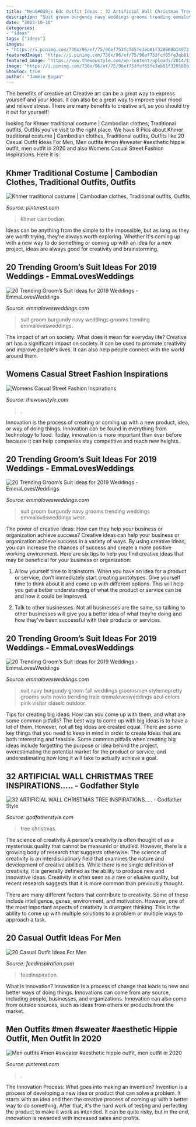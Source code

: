 ```yaml
---
title: "Men&#039;s Edc Outfit Ideas : 32 Artificial Wall Christmas Tree Inspirations....."
description: "Suit groom burgundy navy weddings grooms trending emmalovesweddings"
date: "2023-10-10"
categories:
- "ideas"
tags: ["ideas"]
images:
- "https://i.pinimg.com/736x/96/ef/75/96ef753fcf65fe3eb81f320560b14972.jpg"
featuredImage: "https://i.pinimg.com/736x/96/ef/75/96ef753fcf65fe3eb81f320560b14972.jpg"
featured_image: "https://www.thewowstyle.com/wp-content/uploads/2014/11/street-style-fashion1.jpg"
image: "https://i.pinimg.com/736x/96/ef/75/96ef753fcf65fe3eb81f320560b14972.jpg"
ShowToc: true
author: "Jammie Bogan"
---
```



The benefits of creative art
Creative art can be a great way to express yourself and your ideas. It can also be a great way to improve your mood and relieve stress. There are many benefits to creative art, so you should try it out for yourself!

	

		
looking for Khmer traditional costume | Cambodian clothes, Traditional outfits, Outfits you've visit to the right place. We have 8 Pics about Khmer traditional costume | Cambodian clothes, Traditional outfits, Outfits like 20 Casual Outfit Ideas For Men, Men outfits #men #sweater #aesthetic hippie outfit, men outfit in 2020 and also Womens Casual Street Fashion Inspirations. Here it is:
		
    
## Khmer Traditional Costume | Cambodian Clothes, Traditional Outfits, Outfits

<img loading=lazy src="https://i.pinimg.com/736x/1c/9e/74/1c9e74b2cc2e5ea72da9f23860b7908e.jpg" onerror="this.onerror=null;this.src='https://tse1.mm.bing.net/th?id=OIP.rmg2sjFU95N6YccFGmtU3QHaLH&amp;pid=15.1';" alt="Khmer traditional costume | Cambodian clothes, Traditional outfits, Outfits">

_Source: pinterest.com_

>khmer cambodian. 

	

Ideas can be anything from the simple to the impossible, but as long as they are worth trying, they're always worth exploring. Whether it's coming up with a new way to do something or coming up with an idea for a new project, ideas are always good for creativity and brainstorming.

    
## 20 Trending Groom’s Suit Ideas For 2019 Weddings - EmmaLovesWeddings

<img loading=lazy src="http://emmalovesweddings.com/wp-content/uploads/2018/09/navy-blue-and-burgundy-groom-wedding-suit-ideas.jpg" onerror="this.onerror=null;this.src='https://tse3.mm.bing.net/th?id=OIP.5CIJ_xLi5B39_EmI1jrilgHaLH&amp;pid=15.1';" alt="20 Trending Groom’s Suit Ideas for 2019 Weddings - EmmaLovesWeddings">

_Source: emmalovesweddings.com_

>suit groom burgundy navy weddings grooms trending emmalovesweddings. 

	

The impact of art on society: What does it mean for everyday life?
Creative art has a significant impact on society. It can be used to promote creativity and improve people's lives. It can also help people connect with the world around them.

    
## Womens Casual Street Fashion Inspirations

<img loading=lazy src="https://www.thewowstyle.com/wp-content/uploads/2014/11/street-style-fashion1.jpg" onerror="this.onerror=null;this.src='https://tse4.mm.bing.net/th?id=OIP.6j7JokRT6jKTeqtsIQxybwHaKj&amp;pid=15.1';" alt="Womens Casual Street Fashion Inspirations">

_Source: thewowstyle.com_

>. 

	

Innovation is the process of creating or coming up with a new product, idea, or way of doing things. Innovation can be found in everything from technology to food. Today, innovation is more important than ever before because it can help companies stay competitive and reach new heights.

    
## 20 Trending Groom’s Suit Ideas For 2019 Weddings - EmmaLovesWeddings

<img loading=lazy src="http://emmalovesweddings.com/wp-content/uploads/2018/09/unique-groom-wedding-suit-with-navy-and-burgundy.jpg" onerror="this.onerror=null;this.src='https://tse4.mm.bing.net/th?id=OIP.fMcJigd-CUn-wt9zgNpxNAHaLF&amp;pid=15.1';" alt="20 Trending Groom’s Suit Ideas for 2019 Weddings - EmmaLovesWeddings">

_Source: emmalovesweddings.com_

>suit groom burgundy navy grooms trending weddings emmalovesweddings wear. 

	

The power of creative ideas: How can they help your business or organization achieve success?
Creative ideas can help your business or organization achieve success in a variety of ways. By using creative ideas, you can increase the chances of success and create a more positive working environment. Here are six tips to help you find creative ideas that may be beneficial for your business or organization:
1. Allow yourself time to brainstorm. When you have an idea for a product or service, don’t immediately start creating prototypes. Give yourself time to think about it and come up with different options. This will help you get a better understanding of what the product or service can be and how it could be improved.

2. Talk to other businesses. Not all businesses are the same, so talking to other businesses will give you a better idea of what they’re doing and how they’ve been successful with their products or services.

    
## 20 Trending Groom’s Suit Ideas For 2019 Weddings - EmmaLovesWeddings

<img loading=lazy src="http://emmalovesweddings.com/wp-content/uploads/2018/09/navy-blue-and-burgundy-grooms-suit-wedding-ideas.jpg" onerror="this.onerror=null;this.src='https://tse4.mm.bing.net/th?id=OIP._k8evMkSuf7k--99VzRxVAHaJ7&amp;pid=15.1';" alt="20 Trending Groom’s Suit Ideas for 2019 Weddings - EmmaLovesWeddings">

_Source: emmalovesweddings.com_

>suit navy burgundy groom fall weddings groomsmen stylemepretty grooms suits novio trending traje emmalovesweddings azul colors pink visitar classic outdoor. 

	

Tips for creating big ideas: How can you come up with them, and what are some common pitfalls?
The best way to come up with big ideas is to have a lot of them. However, not all big ideas are created equal. There are some key things that you need to keep in mind in order to create Ideas that are both interesting and feasible. Some common pitfalls when creating big ideas include forgetting the purpose or idea behind the project, overestimating the potential market for the product or service, and underestimating how long it will take to actually achieve a goal.

    
## 32 ARTIFICIAL WALL CHRISTMAS TREE INSPIRATIONS..... - Godfather Style

<img loading=lazy src="https://godfatherstyle.com/wp-content/uploads/2016/11/Wall-Christmas-Tree-Alternative-Christmas-Tree-Ideas_17.jpg" onerror="this.onerror=null;this.src='https://tse2.mm.bing.net/th?id=OIP.s4_bfpi0cYTgDnnoYD9xnAHaKy&amp;pid=15.1';" alt="32 ARTIFICIAL WALL CHRISTMAS TREE INSPIRATIONS..... - Godfather Style">

_Source: godfatherstyle.com_

>tree christmas. 

	

The science of creativity
A person's creativity is often thought of as a mysterious quality that cannot be measured or studied. However, there is a growing body of research that suggests otherwise. The science of creativity is an interdisciplinary field that examines the nature and development of creative abilities.
While there is no single definition of creativity, it is generally defined as the ability to produce new and innovative ideas. Creativity is often seen as a rare or elusive quality, but recent research suggests that it is more common than previously thought.

There are many different factors that contribute to creativity. Some of these include intelligence, genes, environment, and motivation. However, one of the most important aspects of creativity is divergent thinking. This is the ability to come up with multiple solutions to a problem or multiple ways to approach a task.

    
## 20 Casual Outfit Ideas For Men

<img loading=lazy src="http://feedinspiration.com/wp-content/uploads/2015/08/Mens-casual-style.jpg" onerror="this.onerror=null;this.src='https://tse2.mm.bing.net/th?id=OIP.-2trHGcd7CVXaTGxs9JqeQHaLI&amp;pid=15.1';" alt="20 Casual Outfit Ideas For Men">

_Source: feedinspiration.com_

>feedinspiration. 

	

What is innovation?
Innovation is a process of change that leads to new and better ways of doing things. Innovations can come from any source, including people, businesses, and organizations. Innovation can also come from outside sources, such as ideas from others or products from the market.

    
## Men Outfits #men #sweater #aesthetic Hippie Outfit, Men Outfit In 2020

<img loading=lazy src="https://i.pinimg.com/736x/96/ef/75/96ef753fcf65fe3eb81f320560b14972.jpg" onerror="this.onerror=null;this.src='https://tse3.mm.bing.net/th?id=OIP.alH9WvayzdFdTNSMn7YmqAHaMq&amp;pid=15.1';" alt="Men outfits #men #sweater #aesthetic hippie outfit, men outfit in 2020">

_Source: pinterest.com_

>. 

	

The Innovation Process: What goes into making an invention?
Invention is a process of developing a new idea or product that can solve a problem. It starts with an idea and then the creative process of coming up with a better way to do something. After that, it's the hard work of testing and perfecting the product to make it work as intended. It can be quite risky, but in the end, innovation is rewarded with increased sales and profits.

